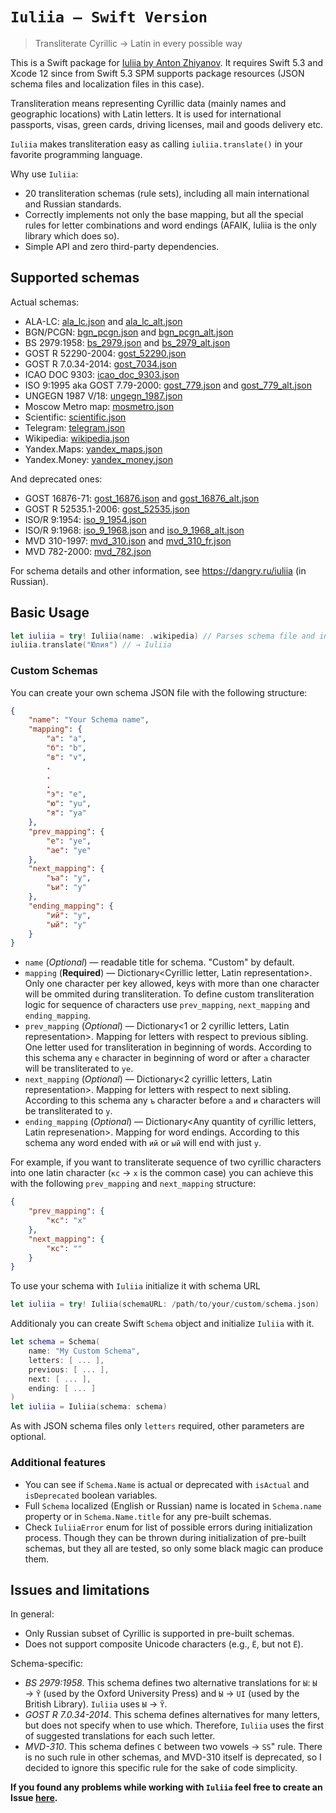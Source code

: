 # `Iuliia — Swift Version`

> Transliterate Cyrillic → Latin in every possible way

This is a Swift package for [Iuliia by Anton Zhiyanov](https://github.com/nalgeon/iuliia). It requires Swift 5.3 and Xcode 12 since from Swift 5.3 SPM supports package resources (JSON schema files and localization files in this case).

Transliteration means representing Cyrillic data (mainly names and geographic locations) with Latin letters. It is used for international passports, visas, green cards, driving licenses, mail and goods delivery etc.

`Iuliia` makes transliteration easy as calling `iuliia.translate()` in your favorite programming language.

Why use `Iuliia`:

-   20 transliteration schemas (rule sets), including all main international and Russian standards.
-   Correctly implements not only the base mapping, but all the special rules for letter combinations and word endings (AFAIK, Iuliia is the only library which does so).
-   Simple API and zero third-party dependencies.

## Supported schemas

Actual schemas:

-   ALA-LC: [ala_lc.json](Sources/Iuliia/Resources/Schemas/ala_lc.json) and [ala_lc_alt.json](Sources/Iuliia/Resources/Schemas/ala_lc_alt.json)
-   BGN/PCGN: [bgn_pcgn.json](Sources/Iuliia/Resources/Schemas/bgn_pcgn.json) and [bgn_pcgn_alt.json](Sources/Iuliia/Resources/Schemas/bgn_pcgn_alt.json)
-   BS 2979:1958: [bs_2979.json](Sources/Iuliia/Resources/Schemas/bs_2979.json) and [bs_2979_alt.json](Sources/Iuliia/Resources/Schemas/bs_2979_alt.json)
-   GOST R 52290-2004: [gost_52290.json](Sources/Iuliia/Resources/Schemas/gost_52290.json)
-   GOST R 7.0.34-2014: [gost_7034.json](Sources/Iuliia/Resources/Schemas/gost_7034.json)
-   ICAO DOC 9303: [icao_doc_9303.json](Sources/Iuliia/Resources/Schemas/icao_doc_9303.json)
-   ISO 9:1995 aka GOST 7.79-2000: [gost_779.json](Sources/Iuliia/Resources/Schemas/gost_779.json) and [gost_779_alt.json](Sources/Iuliia/Resources/Schemas/gost_779_alt.json)
-   UNGEGN 1987 V/18: [ungegn_1987.json](Sources/Iuliia/Resources/Schemas/ungegn_1987.json)
-   Moscow Metro map: [mosmetro.json](Sources/Iuliia/Resources/Schemas/mosmetro.json)
-   Scientific: [scientific.json](Sources/Iuliia/Resources/Schemas/scientific.json)
-   Telegram: [telegram.json](Sources/Iuliia/Resources/Schemas/telegram.json)
-   Wikipedia: [wikipedia.json](Sources/Iuliia/Resources/Schemas/wikipedia.json)
-   Yandex.Maps: [yandex_maps.json](Sources/Iuliia/Resources/Schemas/yandex_maps.json)
-   Yandex.Money: [yandex_money.json](Sources/Iuliia/Resources/Schemas/yandex_money.json)

And deprecated ones:

-   GOST 16876-71: [gost_16876.json](Sources/Iuliia/Resources/Schemas/gost_16876.json) and [gost_16876_alt.json](Sources/Iuliia/Resources/Schemas/gost_16876_alt.json)
-   GOST R 52535.1-2006: [gost_52535.json](Sources/Iuliia/Resources/Schemas/gost_52535.json)
-   ISO/R 9:1954: [iso_9_1954.json](Sources/Iuliia/Resources/Schemas/iso_9_1954.json)
-   ISO/R 9:1968: [iso_9_1968.json](Sources/Iuliia/Resources/Schemas/iso_9_1968.json) and [iso_9_1968_alt.json](Sources/Iuliia/Resources/Schemas/iso_9_1968_alt.json)
-   MVD 310-1997: [mvd_310.json](Sources/Iuliia/Resources/Schemas/mvd_310.json) and [mvd_310_fr.json](Sources/Iuliia/Resources/Schemas/mvd_310_fr.json)
-   MVD 782-2000: [mvd_782.json](Sources/Iuliia/Resources/Schemas/mvd_782.json)

For schema details and other information, see <https://dangry.ru/iuliia> (in Russian).

## Basic Usage

```swift
let iuliia = try! Iuliia(name: .wikipedia) // Parses schema file and initializes Schema
iuliia.translate("Юлия") // → Iuliia
```

### Custom Schemas

You can create your own schema JSON file with the following structure:

```json
{
    "name": "Your Schema name", 
    "mapping": {
        "а": "a",
        "б": "b",
        "в": "v",
        .
        .
        .
        "э": "e",
        "ю": "yu",
        "я": "ya"
    },
    "prev_mapping": {
        "е": "ye",
        "ае": "ye"
    },
    "next_mapping": {
        "ъа": "y",
        "ъи": "y"
    },
    "ending_mapping": {
        "ий": "y",
        "ый": "y"
    }
}
```
- `name` (*Optional*) — readable title for schema. "Custom" by default.
- `mapping` (**Required**) — Dictionary<Cyrillic letter, Latin representation>. Only one character per key allowed, keys with more than one character will be ommited during transliteration. To define custom transliteration logic for sequence of characters use `prev_mapping`, `next_mapping` and `ending_mapping`.
- `prev_mapping` (*Optional*) — Dictionary<1 or 2 cyrillic letters, Latin representation>. Mapping for letters with respect to previous sibling. One letter used for transliteration in beginning of words. According to this schema any `е` character in beginning of word or after `а` character will be transliterated to `ye`.
- `next_mapping` (*Optional*) — Dictionary<2 cyrillic letters, Latin representation>. Mapping for letters with respect to next sibling. According to this schema any `ъ` character before `а` and `и` characters will be transliterated to `y`.
- `ending_mapping` (*Optional*) — Dictionary<Any quantity of cyrillic letters, Latin represenation>. Mapping for word endings. According to this schema any word ended with `ий` or `ый` will end with just `y`.

For example, if you want to transliterate sequence of two cyrillic characters into one latin character (`кс` → `x` is the common case) you can achieve this with the following `prev_mapping` and `next_mapping` structure:

```json
{
    "prev_mapping": {
        "кс": "x"
    },
    "next_mapping": {
        "кс": ""
    }
}
```

To use your schema with `Iuliia` initialize it with schema URL

```swift
let iuliia = try! Iuliia(schemaURL: /path/to/your/custom/schema.json)
```

Additionaly you can create Swift `Schema` object and initialize `Iuliia` with it.

```swift
let schema = Schema(
    name: "My Custom Schema",
    letters: [ ... ],
    previous: [ ... ],
    next: [ ... ],
    ending: [ ... ]
)
let iuliia = Iuliia(schema: schema)
```

As with JSON schema files only `letters` required, other parameters are optional.

### Additional features

- You can see if `Schema.Name` is actual or deprecated with `isActual` and `isDeprecated` boolean variables.
- Full `Schema` localized (English or Russian) name is located in `Schema.name` property or in `Schema.Name.title` for any pre-built schemas.
- Check `IuliiaError` enum for list of possible errors during initialization process. Though they can be thrown during initialization of pre-built schemas, but they all are tested, so only some black magic can produce them. 

## Issues and limitations

In general:

-   Only Russian subset of Cyrillic is supported in pre-built schemas.
-   Does not support composite Unicode characters (e.g., `Ё`, but not `Ё`).

Schema-specific:

-   *BS 2979:1958*. This schema defines two alternative translations for `Ы`: `Ы` → `Ȳ` (used by the Oxford University Press) and `Ы` → `UI` (used by the British Library). `Iuliia` uses `Ы` → `Ȳ`.
-   *GOST R 7.0.34-2014*. This schema defines alternatives for many letters, but does not specify when to use which. Therefore, `Iuliia` uses the first of suggested translations for each such letter.
-   *MVD-310*. This schema defines `С` between two vowels → `SS`" rule. There is no such rule in other schemas, and MVD-310 itself is deprecated, so I decided to ignore this specific rule for the sake of code simplicity.

**If you found any problems while working with `Iuliia` feel free to create an Issue [here](https://github.com/petertretyakov/Iuliia/issues).**

